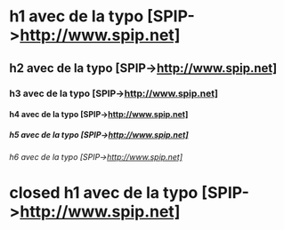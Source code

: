 # h1 avec de la typo [SPIP->http://www.spip.net]

## h2 avec de la typo [SPIP->http://www.spip.net]

### h3 avec de la typo [SPIP->http://www.spip.net]

#### h4 avec de la typo [SPIP->http://www.spip.net]

##### h5 avec de la typo [SPIP->http://www.spip.net]

###### h6 avec de la typo [SPIP->http://www.spip.net]

# closed h1 avec de la typo [SPIP->http://www.spip.net] #

#